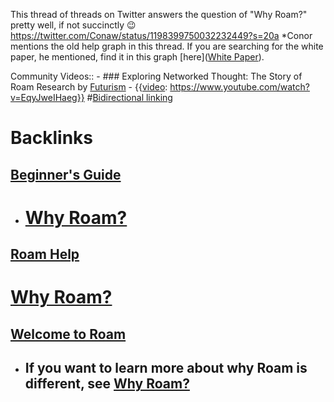 This thread of threads on Twitter answers the question of "Why Roam?" pretty well, if not succinctly 😉
https://twitter.com/Conaw/status/1198399750032232449?s=20a
*Conor mentions the old help graph in this thread. If you are searching for the white paper, he mentioned, find it in this graph [here]([White Paper](<White Paper.md>)).

Community Videos::
    - ### Exploring Networked Thought: The Story of Roam Research by [Futurism](<Futurism.md>)
        - {{[video](<video.md>): https://www.youtube.com/watch?v=EqyJweIHaeg}}
#[Bidirectional linking](<Bidirectional linking.md>)

# Backlinks
## [Beginner's Guide](<Beginner's Guide.md>)
- # [Why Roam?](<Why Roam?.md>)

## [Roam Help](<Roam Help.md>)
# [Why Roam?](<Why Roam?.md>)

## [Welcome to Roam](<Welcome to Roam.md>)
- ## If you want to learn more about why Roam is __different__, see [Why Roam?](<Why Roam?.md>)

